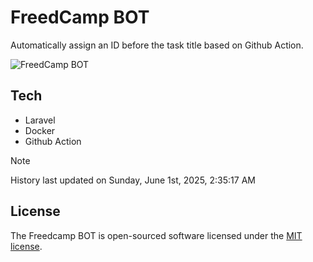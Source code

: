 # FreedCamp BOT

Automatically assign an ID before the task title based on Github Action.

![FreedCamp BOT](https://repository-images.githubusercontent.com/737932867/7d34798b-2680-471c-b089-a78a718d3d6a)

## Tech

- Laravel
- Docker
- Github Action

> [!NOTE]  
> History last updated on Sunday, June 1st, 2025, 2:35:17 AM

## License

The Freedcamp BOT is open-sourced software licensed under the [MIT license](https://opensource.org/licenses/MIT).
